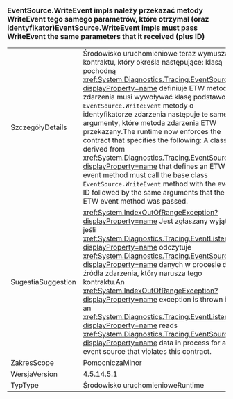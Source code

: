 ### <a name="eventsourcewriteevent-impls-must-pass-writeevent-the-same-parameters-that-it-received-plus-id"></a><span data-ttu-id="e8ece-101">EventSource.WriteEvent impls należy przekazać metody WriteEvent tego samego parametrów, które otrzymał (oraz identyfikator)</span><span class="sxs-lookup"><span data-stu-id="e8ece-101">EventSource.WriteEvent impls must pass WriteEvent the same parameters that it received (plus ID)</span></span>

|   |   |
|---|---|
|<span data-ttu-id="e8ece-102">Szczegóły</span><span class="sxs-lookup"><span data-stu-id="e8ece-102">Details</span></span>|<span data-ttu-id="e8ece-103">Środowisko uruchomieniowe teraz wymusza kontraktu, który określa następujące: klasą pochodną <xref:System.Diagnostics.Tracing.EventSource?displayProperty=name> definiuje ETW metody zdarzenia musi wywoływać klasę podstawową <code>EventSource.WriteEvent</code> metody o identyfikatorze zdarzenia następuje te same argumenty, które metoda zdarzenia ETW przekazany.</span><span class="sxs-lookup"><span data-stu-id="e8ece-103">The runtime now enforces the contract that specifies the following: A class derived from <xref:System.Diagnostics.Tracing.EventSource?displayProperty=name> that defines an ETW event method must call the base class <code>EventSource.WriteEvent</code> method with the event ID followed by the same arguments that the ETW event method was passed.</span></span>|
|<span data-ttu-id="e8ece-104">Sugestia</span><span class="sxs-lookup"><span data-stu-id="e8ece-104">Suggestion</span></span>|<span data-ttu-id="e8ece-105"><xref:System.IndexOutOfRangeException?displayProperty=name> Jest zgłaszany wyjątek, jeśli <xref:System.Diagnostics.Tracing.EventListener?displayProperty=name> odczytuje <xref:System.Diagnostics.Tracing.EventSource?displayProperty=name> danych w procesie dla źródła zdarzenia, który narusza tego kontraktu.</span><span class="sxs-lookup"><span data-stu-id="e8ece-105">An <xref:System.IndexOutOfRangeException?displayProperty=name> exception is thrown if an <xref:System.Diagnostics.Tracing.EventListener?displayProperty=name> reads <xref:System.Diagnostics.Tracing.EventSource?displayProperty=name> data in process for an event source that violates this contract.</span></span>|
|<span data-ttu-id="e8ece-106">Zakres</span><span class="sxs-lookup"><span data-stu-id="e8ece-106">Scope</span></span>|<span data-ttu-id="e8ece-107">Pomocnicza</span><span class="sxs-lookup"><span data-stu-id="e8ece-107">Minor</span></span>|
|<span data-ttu-id="e8ece-108">Wersja</span><span class="sxs-lookup"><span data-stu-id="e8ece-108">Version</span></span>|<span data-ttu-id="e8ece-109">4.5.1</span><span class="sxs-lookup"><span data-stu-id="e8ece-109">4.5.1</span></span>|
|<span data-ttu-id="e8ece-110">Typ</span><span class="sxs-lookup"><span data-stu-id="e8ece-110">Type</span></span>|<span data-ttu-id="e8ece-111">Środowisko uruchomieniowe</span><span class="sxs-lookup"><span data-stu-id="e8ece-111">Runtime</span></span>|

